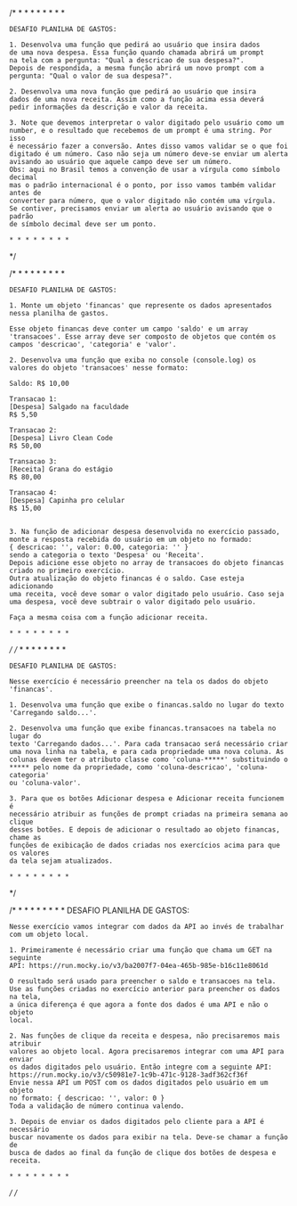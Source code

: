 /*
    * * * * * * * *
    
    DESAFIO PLANILHA DE GASTOS:
    
    1. Desenvolva uma função que pedirá ao usuário que insira dados
    de uma nova despesa. Essa função quando chamada abrirá um prompt
    na tela com a pergunta: "Qual a descricao de sua despesa?".
    Depois de respondida, a mesma função abrirá um novo prompt com a
    pergunta: "Qual o valor de sua despesa?".
    
    2. Desenvolva uma nova função que pedirá ao usuário que insira
    dados de uma nova receita. Assim como a função acima essa deverá 
    pedir informações da descrição e valor da receita.
    
    3. Note que devemos interpretar o valor digitado pelo usuário como um
    number, e o resultado que recebemos de um prompt é uma string. Por isso
    é necessário fazer a conversão. Antes disso vamos validar se o que foi
    digitado é um número. Caso não seja um número deve-se enviar um alerta
    avisando ao usuário que aquele campo deve ser um número.
    Obs: aqui no Brasil temos a convenção de usar a vírgula como símbolo decimal
    mas o padrão internacional é o ponto, por isso vamos também validar antes de
    converter para número, que o valor digitado não contém uma vírgula.
    Se contiver, precisamos enviar um alerta ao usuário avisando que o padrão
    de símbolo decimal deve ser um ponto.
    
    * * * * * * * *
*/


/*
    * * * * * * * *
    
    DESAFIO PLANILHA DE GASTOS:
    
    1. Monte um objeto 'financas' que represente os dados apresentados 
    nessa planilha de gastos.
    
    Esse objeto financas deve conter um campo 'saldo' e um array
    'transacoes'. Esse array deve ser composto de objetos que contém os
    campos 'descricao', 'categoria' e 'valor'.
    
    2. Desenvolva uma função que exiba no console (console.log) os 
    valores do objeto 'transacoes' nesse formato:

    Saldo: R$ 10,00
    
    Transacao 1:
    [Despesa] Salgado na faculdade
    R$ 5,50
    
    Transacao 2:
    [Despesa] Livro Clean Code
    R$ 50,00
    
    Transacao 3:
    [Receita] Grana do estágio
    R$ 80,00
    
    Transacao 4:
    [Despesa] Capinha pro celular
    R$ 15,00 
    
    
    3. Na função de adicionar despesa desenvolvida no exercício passado,
    monte a resposta recebida do usuário em um objeto no formado:
    { descricao: '', valor: 0.00, categoria: '' }
    sendo a categoria o texto 'Despesa' ou 'Receita'.
    Depois adicione esse objeto no array de transacoes do objeto financas
    criado no primeiro exercício.
    Outra atualização do objeto financas é o saldo. Case esteja adicionando
    uma receita, você deve somar o valor digitado pelo usuário. Caso seja 
    uma despesa, você deve subtrair o valor digitado pelo usuário.
    
    Faça a mesma coisa com a função adicionar receita.
    
    * * * * * * * *
*/
/*
    * * * * * * * *
    
    DESAFIO PLANILHA DE GASTOS:
    
    Nesse exercício é necessário preencher na tela os dados do objeto 'financas'.
    
    1. Desenvolva uma função que exibe o financas.saldo no lugar do texto
    'Carregando saldo...'.
    
    2. Desenvolva uma função que exibe financas.transacoes na tabela no lugar do
    texto 'Carregando dados...'. Para cada transacao será necessário criar
    uma nova linha na tabela, e para cada propriedade uma nova coluna. As
    colunas devem ter o atributo classe como 'coluna-*****' substituindo o
    ***** pelo nome da propriedade, como 'coluna-descricao', 'coluna-categoria'
    ou 'coluna-valor'.
    
    3. Para que os botões Adicionar despesa e Adicionar receita funcionem é
    necessário atribuir as funções de prompt criadas na primeira semana ao clique
    desses botões. E depois de adicionar o resultado ao objeto financas, chame as 
    funções de exibicação de dados criadas nos exercícios acima para que os valores
    da tela sejam atualizados.
    
    * * * * * * * *
*/

/*
    * * * * * * * *
   DESAFIO PLANILHA DE GASTOS:

    Nesse exercício vamos integrar com dados da API ao invés de trabalhar
    com um objeto local.
    
    1. Primeiramente é necessário criar uma função que chama um GET na seguinte
    API: https://run.mocky.io/v3/ba2007f7-04ea-465b-985e-b16c11e8061d
    
    O resultado será usado para preencher o saldo e transacoes na tela.
    Use as funções criadas no exercício anterior para preencher os dados na tela,
    a única diferença é que agora a fonte dos dados é uma API e não o objeto
    local.
    
    2. Nas funções de clique da receita e despesa, não precisaremos mais atribuir
    valores ao objeto local. Agora precisaremos integrar com uma API para enviar 
    os dados digitados pelo usuário. Então integre com a seguinte API: 
    https://run.mocky.io/v3/c50981e7-1c9b-471c-9128-3adf362cf36f
    Envie nessa API um POST com os dados digitados pelo usuário em um objeto
    no formato: { descricao: '', valor: 0 }
    Toda a validação de número continua valendo.
    
    3. Depois de enviar os dados digitados pelo cliente para a API é necessário
    buscar novamente os dados para exibir na tela. Deve-se chamar a função de
    busca de dados ao final da função de clique dos botões de despesa e receita.
    
    * * * * * * * *
*/
/*
